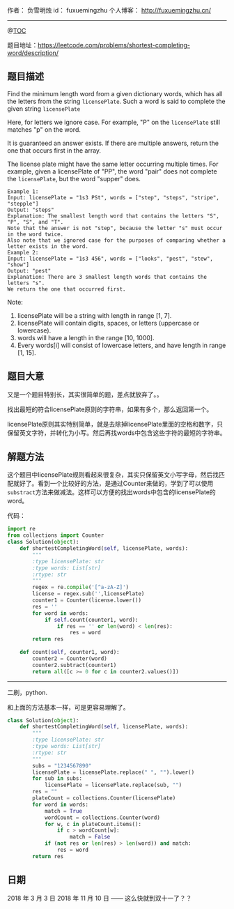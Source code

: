 
作者： 负雪明烛
id：	fuxuemingzhu
个人博客：	http://fuxuemingzhu.cn/

---
@[TOC](目录)

题目地址：https://leetcode.com/problems/shortest-completing-word/description/

## 题目描述

Find the minimum length word from a given dictionary words, which has all the letters from the string ``licensePlate``. Such a word is said to complete the given string ``licensePlate``

Here, for letters we ignore case. For example, "P" on the ``licensePlate`` still matches "p" on the word.

It is guaranteed an answer exists. If there are multiple answers, return the one that occurs first in the array.

The license plate might have the same letter occurring multiple times. For example, given a licensePlate of "PP", the word "pair" does not complete the ``licensePlate``, but the word "supper" does.

    Example 1:
    Input: licensePlate = "1s3 PSt", words = ["step", "steps", "stripe", "stepple"]
    Output: "steps"
    Explanation: The smallest length word that contains the letters "S", "P", "S", and "T".
    Note that the answer is not "step", because the letter "s" must occur in the word twice.
    Also note that we ignored case for the purposes of comparing whether a letter exists in the word.
    Example 2:
    Input: licensePlate = "1s3 456", words = ["looks", "pest", "stew", "show"]
    Output: "pest"
    Explanation: There are 3 smallest length words that contains the letters "s".
    We return the one that occurred first.
    
Note:
1. licensePlate will be a string with length in range [1, 7].
1. licensePlate will contain digits, spaces, or letters (uppercase or lowercase).
1. words will have a length in the range [10, 1000].
1. Every words[i] will consist of lowercase letters, and have length in range [1, 15].

## 题目大意

又是一个题目特别长，其实很简单的题，差点就放弃了。。

找出最短的符合licensePlate原则的字符串，如果有多个，那么返回第一个。

licensePlate原则其实特别简单，就是去除掉licensePlate里面的空格和数字，只保留英文字符，并转化为小写。然后再找words中包含这些字符的最短的字符串。

## 解题方法

这个题目中licensePlate规则看起来很复杂，其实只保留英文小写字母，然后找匹配就好了。看到一个比较好的方法，是通过Counter来做的，学到了可以使用``substract``方法来做减法。这样可以方便的找出words中包含的licensePlate的word。

代码：

```python
import re
from collections import Counter
class Solution(object):
    def shortestCompletingWord(self, licensePlate, words):
        """
        :type licensePlate: str
        :type words: List[str]
        :rtype: str
        """
        regex = re.compile('[^a-zA-Z]')
        license = regex.sub('',licensePlate)
        counter1 = Counter(license.lower())
        res = ''
        for word in words:
            if self.count(counter1, word):
                if res == '' or len(word) < len(res):
                    res = word
        return res
        
    def count(self, counter1, word):
        counter2 = Counter(word)
        counter2.subtract(counter1)
        return all([c >= 0 for c in counter2.values()])
```


---

二刷，python.

和上面的方法基本一样，可是更容易理解了。

```python
class Solution(object):
    def shortestCompletingWord(self, licensePlate, words):
        """
        :type licensePlate: str
        :type words: List[str]
        :rtype: str
        """
        subs = "1234567890"
        licensePlate = licensePlate.replace(" ", "").lower()
        for sub in subs:
            licensePlate = licensePlate.replace(sub, "")
        res = ""
        plateCount = collections.Counter(licensePlate)
        for word in words:
            match = True
            wordCount = collections.Counter(word)
            for w, c in plateCount.items():
                if c > wordCount[w]:
                    match = False
            if (not res or len(res) > len(word)) and match:
                res = word
        return res
```

## 日期

2018 年 3 月 3 日 
2018 年 11 月 10 日 —— 这么快就到双十一了？？

  [1]: http://blog.csdn.net/fuxuemingzhu/article/details/79359540
